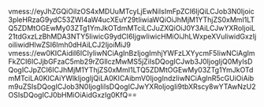 vmess://eyJhZGQiOiIzOS4xMDUuMTcyLjEwNiIsImFpZCI6IjQiLCJob3N0Ijoic3pleHRzaG9ydC53ZWl4aW4ucXEuY29tIiwiaWQiOiJhMjM1YThjZS0xMmI1LTQ5ZDMtOGEwMy03ZTg1YmJkOTdmMTciLCJuZXQiOiJ0Y3AiLCJwYXRoIjoiL21tdGxzLzBhMDA3NTY5IiwicG9ydCI6IjgwIiwicHMiOiJhLWxpeXVuIiwidGxzIjoiIiwidHlwZSI6Imh0dHAiLCJ2IjoiMiJ9
vmess://ew0KICAidiI6ICIyIiwNCiAgInBzIjogImhjYWFzLXYycmF5IiwNCiAgImFkZCI6ICJjbGFzaC5mb29rZGllczMwMS5jZiIsDQogICJwb3J0IjogIjQ0MyIsDQogICJpZCI6ICJhMjM1YThjZS0xMmI1LTQ5ZDMtOGEwMy03ZTg1YmJkOTdmMTciLA0KICAiYWlkIjogIjQiLA0KICAibmV0IjogIndzIiwNCiAgInR5cGUiOiAibm9uZSIsDQogICJob3N0IjogIiIsDQogICJwYXRoIjogIi9tbXRscy8wYTAwNzU2OSIsDQogICJ0bHMiOiAidGxzIg0KfQ==
